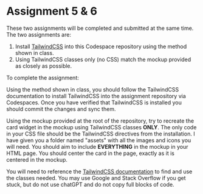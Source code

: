 # Assignment 5 & 6

These two assignments will be completed and submitted at the same time. The two assignments are:

1. Install [TailwindCSS](https://tailwindcss.com/docs/installation) into this Codespace repository using the method shown in class.
2. Using TailwindCSS classes only (no CSS) match the mockup provided as closely as possible.

To complete the assignment:

Using the method shown in class, you should follow the TailwindCSS documentation to install TailwindCSS into the assignment repository via Codespaces. Once you have verified that TailwindCSS is installed you should commit the changes and sync them.

Using the mockup provided at the root of the repository, try to recreate the card widget in the mockup using TailwindCSS classes **ONLY**. The only code in your CSS file should be the TailwindCSS directives from the installation. I have given you a folder named "assets" with all the images and icons you will need. You should aim to include **EVERYTHING** in the mockup in your HTML page. You should center the card in the page, exactly as it is centered in the mockup.

You will need to reference the [TailwindCSS documentation](https://tailwindcss.com/docs/installation) to find and use the classes needed. You may use Google and Stack Overflow if you get stuck, but do not use chatGPT and do not copy full blocks of code.
